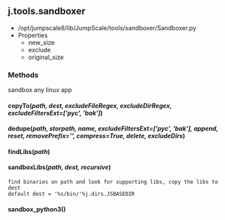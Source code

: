 <!-- toc -->
## j.tools.sandboxer

- /opt/jumpscale8/lib/JumpScale/tools/sandboxer/Sandboxer.py
- Properties
    - new_size
    - exclude
    - original_size

### Methods

sandbox any linux app

#### copyTo(*path, dest, excludeFileRegex, excludeDirRegex, excludeFiltersExt=['pyc', 'bak']*) 

#### dedupe(*path, storpath, name, excludeFiltersExt=['pyc', 'bak'], append, reset, removePrefix='', compress=True, delete, excludeDirs*) 

#### findLibs(*path*) 

#### sandboxLibs(*path, dest, recursive*) 

```
find binaries on path and look for supporting libs, copy the libs to dest
default dest = '%s/bin/'%j.dirs.JSBASEDIR

```

#### sandbox_python3() 


